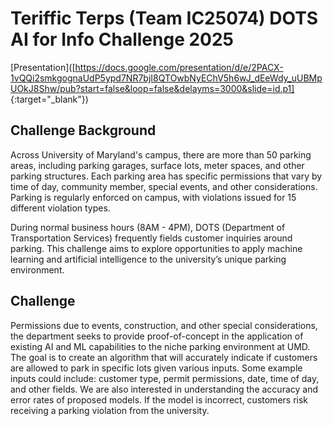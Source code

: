 # Teriffic Terps (Team IC25074) DOTS AI for Info Challenge 2025
[Presentation]([https://docs.google.com/presentation/d/e/2PACX-1vQQi2smkgognaUdP5ypd7NR7bjI8QTOwbNyEChV5h6wJ_dEeWdy_uUBMpUOkJ8Shw/pub?start=false&loop=false&delayms=3000&slide=id.p1] {:target="_blank"})
## Challenge Background 
Across University of Maryland's campus, there are more than 50 parking areas, including parking garages, surface lots, meter spaces, and other parking structures. Each parking area has specific permissions that vary by time of day, community member, special events, and other considerations. Parking is regularly enforced on campus, with violations issued for 15 different violation types. 

During normal business hours (8AM - 4PM), DOTS (Department of Transportation Services) frequently fields customer inquiries around parking. This challenge aims to explore opportunities to apply machine learning and artificial intelligence to the university’s unique parking environment. 

## Challenge
Permissions due to events, construction, and other special considerations, the department seeks to provide proof-of-concept in the application of existing AI and ML capabilities to the niche parking environment at UMD. The goal is to create an algorithm that will accurately indicate if customers are allowed to park in specific lots given various inputs. Some example inputs could include: customer type, permit permissions, date, time of day, and other fields. We are also interested in understanding the accuracy and error rates of proposed models. If the model is incorrect, customers risk receiving a parking violation from the university.
